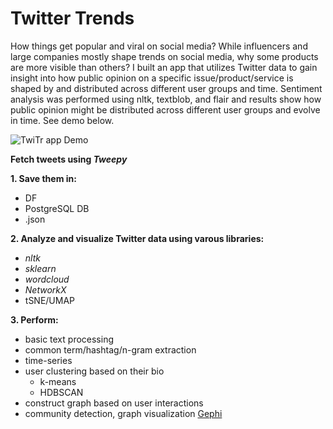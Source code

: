 # Twitter Trends  
How things get popular and viral on social media? While influencers and large companies mostly shape trends on social media, why some products are more visible than others? I built an app that utilizes Twitter data to gain insight into how public opinion on a specific issue/product/service is shaped by and distributed across different user groups and time. Sentiment analysis was performed using nltk, textblob, and flair and results show how public opinion might be distributed across different user groups and evolve in time. See demo below.  

![TwiTr app Demo](https://github.com/apaks/twitter-data-mining/blob/master/demo.gif)

**Fetch tweets using _Tweepy_**    

**1. Save them in:**  
  - DF 
  - PostgreSQL DB
  - .json

**2. Analyze and visualize Twitter data using varous libraries:**  
  - *nltk*
  - *sklearn*  
  - *wordcloud*
  - *NetworkX*
  - tSNE/UMAP

**3. Perform:**  
  - basic text processing  
  - common term/hashtag/n-gram extraction  
  - time-series
  - user clustering based on their bio
    - k-means
    - HDBSCAN
  - construct graph based on user interactions  
  - community detection, graph visualization [Gephi](https://gephi.org/)
  

